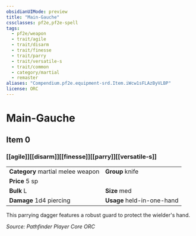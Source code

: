 ```yaml
---
obsidianUIMode: preview
title: "Main-Gauche"
cssclasses: pf2e,pf2e-spell
tags:
  - pf2e/weapon
  - trait/agile
  - trait/disarm
  - trait/finesse
  - trait/parry
  - trait/versatile-s
  - trait/common
  - category/martial
  - remaster
aliases: "Compendium.pf2e.equipment-srd.Item.iWcw1sFLAzByVLBP"
license: ORC
---
```

# Main-Gauche
## Item 0
### [[agile]][[disarm]][[finesse]][[parry]][[versatile-s]]

|  |  |
| -- | -- |
| **Category** martial melee weapon | **Group** knife |
| **Price** 5 sp |  |
| **Bulk** L | **Size** med |
| **Damage** 1d4 piercing  | **Usage** held-in-one-hand |



This parrying dagger features a robust guard to protect the wielder's hand.

*Source: Pathfinder Player Core*
*ORC*